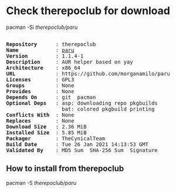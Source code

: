 # Check therepoclub for download

pacman -Si *therepoclub/paru*

<div class="highlight"><pre class="highlight"><text>
<b>Repository</b>      : therepoclub
<b>Name</b>            : <a href="../../x86_64/paru-1.1.4-1-x86_64.pkg.tar.zst">paru</a>
<b>Version</b>         : 1.1.4-1
<b>Description</b>     : AUR helper based on yay
<b>Architecture</b>    : x86_64
<b>URL</b>             : https://github.com/morganamilo/paru
<b>Licenses</b>        : GPL3
<b>Groups</b>          : None
<b>Provides</b>        : None
<b>Depends On</b>      : git  pacman
<b>Optional Deps</b>   : asp: downloading repo pkgbuilds
                  bat: colored pkgbuild printing
<b>Conflicts With</b>  : None
<b>Replaces</b>        : None
<b>Download Size</b>   : 2.36 MiB
<b>Installed Size</b>  : 5.85 MiB
<b>Packager</b>        : TheCynicalTeam <wayne6324@gmail.com>
<b>Build Date</b>      : Tue 26 Jan 2021 14:13:53 GMT
<b>Validated By</b>    : MD5 Sum  SHA-256 Sum  Signature
</text></pre></div>

## How to install from therepoclub

pacman -S *therepoclub/paru*
